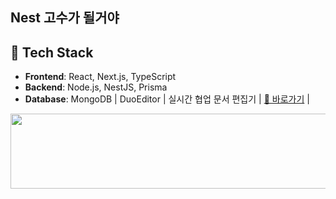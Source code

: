 ## Nest 고수가 될거야

## 🧠 Tech Stack
- **Frontend**: React, Next.js, TypeScript
- **Backend**: Node.js, NestJS, Prisma
- **Database**: MongoDB
| DuoEditor | 실시간 협업 문서 편집기 | [🔗 바로가기](https://github.com/사용자명/duoeditor) |
<a href="https://github.com/devxb/gitanimals">
  <img
    src="https://render.gitanimals.org/lines/Defor721?pet-id=643079989587054681"
    width="600"
    height="120"
  />
</a>
  
